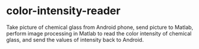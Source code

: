# color-intensity-reader
Take picture of chemical glass from Android phone, send picture to Matlab, perform image processing in Matlab to read the color intensity of chemical glass, and send the values of intensity back to Android.
